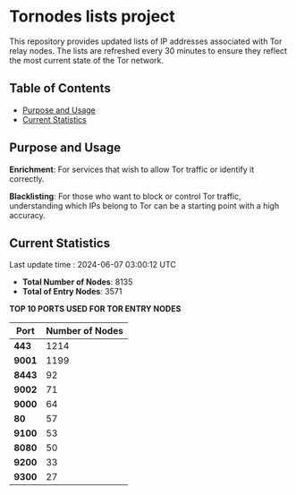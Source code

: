 # Tornodes lists project

This repository provides updated lists of IP addresses associated with Tor relay nodes. The lists are refreshed every 30 minutes to ensure they reflect the most current state of the Tor network.

## Table of Contents

- [Purpose and Usage](#purpose-and-usage)
- [Current Statistics](#current-statistics)


## Purpose and Usage

**Enrichment**: For services that wish to allow Tor traffic or identify it correctly.

**Blacklisting**: For those who want to block or control Tor traffic, understanding which IPs belong to Tor can be a starting point with a high accuracy.

## Current Statistics

Last update time : 2024-06-07 03:00:12 UTC

- **Total Number of Nodes**: 8135
- **Total of Entry Nodes**: 3571

**TOP 10 PORTS USED FOR TOR ENTRY NODES**

| **Port** | **Number of Nodes** |
|------|-----------------|
| **443**   | 1214  |
| **9001**   | 1199  |
| **8443**   | 92  |
| **9002**   | 71  |
| **9000**   | 64  |
| **80**   | 57  |
| **9100**   | 53  |
| **8080**   | 50  |
| **9200**   | 33  |
| **9300**   | 27  |

